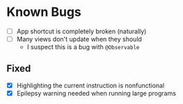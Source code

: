 # Known Bugs

- [ ] App shortcut is completely broken (naturally)
- [ ] Many views don't update when they should
  - I suspect this is a bug with `@Observable`

## Fixed
- [X] Highlighting the current instruction is nonfunctional
- [X] Epilepsy warning needed when running large programs
